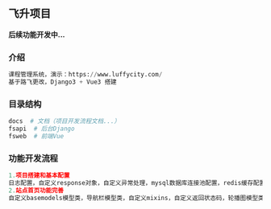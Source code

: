 ## 飞升项目

**后续功能开发中...**

### 介绍

~~~python
课程管理系统，演示：https://www.luffycity.com/
基于路飞更改，Django3 + Vue3 搭建
~~~

### 目录结构

~~~python
docs  # 文档（项目开发流程文档...）
fsapi  # 后台Django
fsweb  # 前端Vue
~~~

### 功能开发流程

~~~python
1.项目搭建和基本配置
日志配置，自定义response对象，自定义异常处理，mysql数据库连接池配置，redis缓存配置，vue中集成vue-router/element-plus，解决跨域问题
2.站点首页功能完善
自定义basemodels模型类，导航栏模型类，自定义mixins，自定义返回状态码，轮播图模型类，vue集成导航栏/轮播图，后台开放静态文件的url，缓存导航与轮播图数据
~~~

